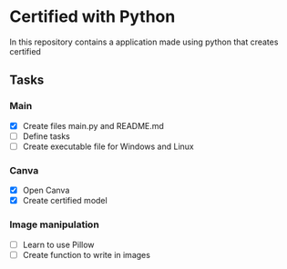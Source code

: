 # Certified with Python
In this repository contains a application made using python that creates certified
## Tasks
### Main 
- [X] Create files main.py and README.md
- [ ] Define tasks
- [ ] Create executable file for Windows and Linux

### Canva
- [X] Open Canva
- [X] Create certified model

### Image manipulation
 - [ ] Learn to use Pillow
 - [ ] Create function to write in images